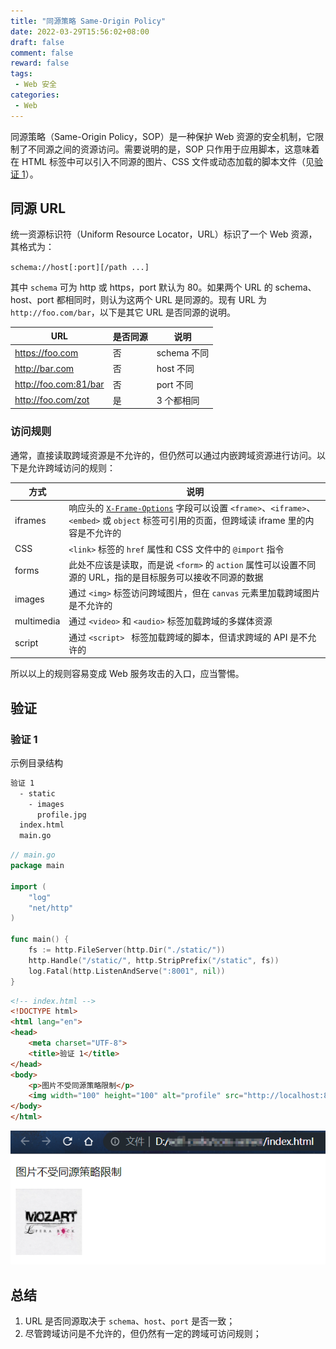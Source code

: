 ```yaml
---
title: "同源策略 Same-Origin Policy"
date: 2022-03-29T15:56:02+08:00
draft: false
comment: false
reward: false
tags:
 - Web 安全
categories:
 - Web
---
```


同源策略（Same-Origin Policy，SOP）是一种保护 Web 资源的安全机制，它限制了不同源之间的资源访问。需要说明的是，SOP 只作用于应用脚本，这意味着在 HTML 标签中可以引入不同源的图片、CSS 文件或动态加载的脚本文件（见[验证 1](#验证-1)）。

<!--more-->

## 同源 URL

统一资源标识符（Uniform Resource Locator，URL）标识了一个 Web 资源，其格式为：

 `schema://host[:port][/path ...]`

其中 `schema` 可为 http 或 https，port 默认为 80。如果两个 URL 的 schema、host、port 都相同时，则认为这两个 URL 是同源的。现有 URL 为 `http://foo.com/bar`，以下是其它 URL 是否同源的说明。

| URL                   | 是否同源 | 说明        |
| --------------------- | -------- | ----------- |
| https://foo.com       | 否       | schema 不同 |
| http://bar.com        | 否       | host 不同   |
| http://foo.com:81/bar | 否       | port 不同   |
| http://foo.com/zot    | 是       | 3 个都相同  |

### 访问规则

通常，直接读取跨域资源是不允许的，但仍然可以通过内嵌跨域资源进行访问。以下是允许跨域访问的规则：

| 方式       | 说明                                                         |
| ---------- | ------------------------------------------------------------ |
| iframes    | 响应头的 [`X-Frame-Options`](https://developer.mozilla.org/zh-CN/docs/Web/HTTP/Headers/X-Frame-Options) 字段可以设置 `<frame>`、`<iframe>`、`<embed>` 或 `object` 标签可引用的页面，但跨域读 iframe 里的内容是不允许的 |
| CSS        | `<link>` 标签的 `href` 属性和 CSS 文件中的 `@import` 指令    |
| forms      | 此处不应该是读取，而是说 `<form>` 的 `action` 属性可以设置不同源的 URL，指的是目标服务可以接收不同源的数据 |
| images     | 通过 `<img>` 标签访问跨域图片，但在 `canvas` 元素里加载跨域图片是不允许的 |
| multimedia | 通过 `<video>` 和 `<audio>` 标签加载跨域的多媒体资源         |
| script     | 通过 `<script> ` 标签加载跨域的脚本，但请求跨域的 API 是不允许的 |

所以以上的规则容易变成 Web 服务攻击的入口，应当警惕。

## 验证

### 验证 1

示例目录结构

```bash
验证 1
  - static
    - images
      profile.jpg
  index.html
  main.go
```

```go
// main.go
package main

import (
	"log"
	"net/http"
)

func main() {
	fs := http.FileServer(http.Dir("./static/"))
	http.Handle("/static/", http.StripPrefix("/static", fs))
	log.Fatal(http.ListenAndServe(":8001", nil))
}
```

```html
<!-- index.html -->
<!DOCTYPE html>
<html lang="en">
<head>
    <meta charset="UTF-8">
    <title>验证 1</title>
</head>
<body>
    <p>图片不受同源策略限制</p>
    <img width="100" height="100" alt="profile" src="http://localhost:8001/static/images/profile.jpg">
</body>
</html>
```

![Center](QQ截图20220329171230.png)

## 总结

1. URL 是否同源取决于 `schema`、`host`、`port` 是否一致；
2. 尽管跨域访问是不允许的，但仍然有一定的跨域可访问规则；